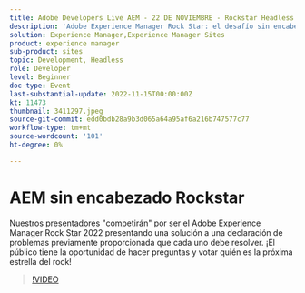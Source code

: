 ```yaml
---
title: Adobe Developers Live AEM - 22 DE NOVIEMBRE - Rockstar Headless
description: 'Adobe Experience Manager Rock Star: el desafío sin encabezadoNuestros presentadores "competirán" para ser el Adobe Experience Manager Rock Star 2022 al presentar una solución a una declaración de problemas previamente proporcionada que cada uno debe resolver. ¡El público tiene la oportunidad de hacer preguntas y votar quién es la próxima estrella del rock!'
solution: Experience Manager,Experience Manager Sites
product: experience manager
sub-product: sites
topic: Development, Headless
role: Developer
level: Beginner
doc-type: Event
last-substantial-update: 2022-11-15T00:00:00Z
kt: 11473
thumbnail: 3411297.jpeg
source-git-commit: edd0bdb28a9b3d065a64a95af6a216b747577c77
workflow-type: tm+mt
source-wordcount: '101'
ht-degree: 0%

---
```


# AEM sin encabezado Rockstar

Nuestros presentadores &quot;competirán&quot; por ser el Adobe Experience Manager Rock Star 2022 presentando una solución a una declaración de problemas previamente proporcionada que cada uno debe resolver. ¡El público tiene la oportunidad de hacer preguntas y votar quién es la próxima estrella del rock!

>[!VIDEO](https://video.tv.adobe.com/v/3411297/?quality=12&learn=on)
